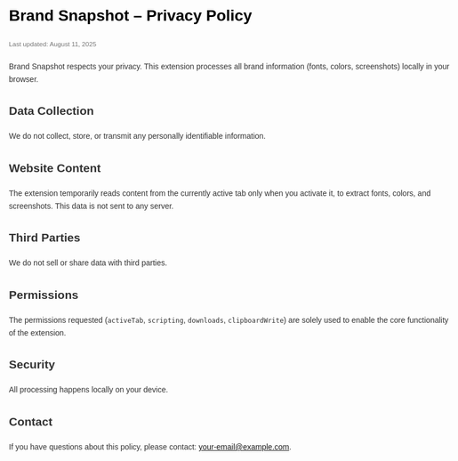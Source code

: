 <!DOCTYPE html>
<html lang="en">
<head>
  <meta charset="UTF-8">
  <meta name="viewport" content="width=device-width, initial-scale=1.0">
  <title>Brand Snapshot – Privacy Policy</title>
  <style>
    body {
      font-family: Arial, sans-serif;
      max-width: 800px;
      margin: 40px auto;
      padding: 0 20px;
      line-height: 1.6;
      color: #333;
    }
    h1 {
      color: #000;
    }
    small {
      display: block;
      margin-bottom: 20px;
      color: #777;
    }
  </style>
</head>
<body>
  <h1>Brand Snapshot – Privacy Policy</h1>
  <small>Last updated: August 11, 2025</small>

  <p>Brand Snapshot respects your privacy. This extension processes all brand information (fonts, colors, screenshots) locally in your browser.</p>

  <h2>Data Collection</h2>
  <p>We do not collect, store, or transmit any personally identifiable information.</p>

  <h2>Website Content</h2>
  <p>The extension temporarily reads content from the currently active tab only when you activate it, to extract fonts, colors, and screenshots. This data is not sent to any server.</p>

  <h2>Third Parties</h2>
  <p>We do not sell or share data with third parties.</p>

  <h2>Permissions</h2>
  <p>The permissions requested (<code>activeTab</code>, <code>scripting</code>, <code>downloads</code>, <code>clipboardWrite</code>) are solely used to enable the core functionality of the extension.</p>

  <h2>Security</h2>
  <p>All processing happens locally on your device.</p>

  <h2>Contact</h2>
  <p>If you have questions about this policy, please contact: <a href="mailto:your-email@example.com">your-email@example.com</a>.</p>
</body>
</html>
